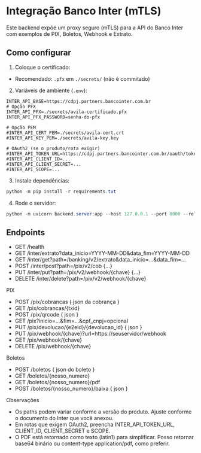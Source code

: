 # Integração Banco Inter (mTLS)

Este backend expõe um proxy seguro (mTLS) para a API do Banco Inter com exemplos de PIX, Boletos, Webhook e Extrato.

## Como configurar

1) Coloque o certificado:
- Recomendado: `.pfx` em `./secrets/` (não é commitado)

2) Variáveis de ambiente (`.env`):

```
INTER_API_BASE=https://cdpj.partners.bancointer.com.br
# Opção PFX
INTER_API_PFX=./secrets/avila-certificado.pfx
INTER_API_PFX_PASSWORD=senha-do-pfx

# Opção PEM
#INTER_API_CERT_PEM=./secrets/avila-cert.crt
#INTER_API_KEY_PEM=./secrets/avila-key.key

# OAuth2 (se o produto/rota exigir)
#INTER_API_TOKEN_URL=https://cdpj.partners.bancointer.com.br/oauth/token
#INTER_API_CLIENT_ID=...
#INTER_API_CLIENT_SECRET=...
#INTER_API_SCOPE=...
```

3) Instale dependências:

```powershell
python -m pip install -r requirements.txt
```

4) Rode o servidor:

```powershell
python -m uvicorn backend.server:app --host 127.0.0.1 --port 8000 --reload
```

## Endpoints

- GET /health
- GET /inter/extrato?data_inicio=YYYY-MM-DD&data_fim=YYYY-MM-DD
- GET /inter/get?path=/banking/v2/extrato&data_inicio=...&data_fim=...
- POST /inter/post?path=/pix/v2/cob {...}
- PUT /inter/put?path=/pix/v2/webhook/{chave} {...}
- DELETE /inter/delete?path=/pix/v2/webhook/{chave}

PIX
- POST /pix/cobrancas { json da cobrança }
- GET /pix/cobrancas/{txid}
- POST /pix/qrcode { json }
- GET /pix?inicio=...&fim=...&cpf_cnpj=opcional
- PUT /pix/devolucao/{e2eid}/{devolucao_id} { json }
- PUT /pix/webhook/{chave}?url=https://seuservidor/webhook
- GET /pix/webhook/{chave}
- DELETE /pix/webhook/{chave}

Boletos
- POST /boletos { json do boleto }
- GET /boletos/{nosso_numero}
- GET /boletos/{nosso_numero}/pdf
- POST /boletos/{nosso_numero}/baixa { json }

Observações
- Os paths podem variar conforme a versão do produto. Ajuste conforme o documento do Inter que você anexou.
- Em rotas que exigem OAuth2, preencha INTER_API_TOKEN_URL, CLIENT_ID, CLIENT_SECRET e SCOPE.
- O PDF está retornado como texto (latin1) para simplificar. Posso retornar base64 binário ou content-type application/pdf, como preferir.
